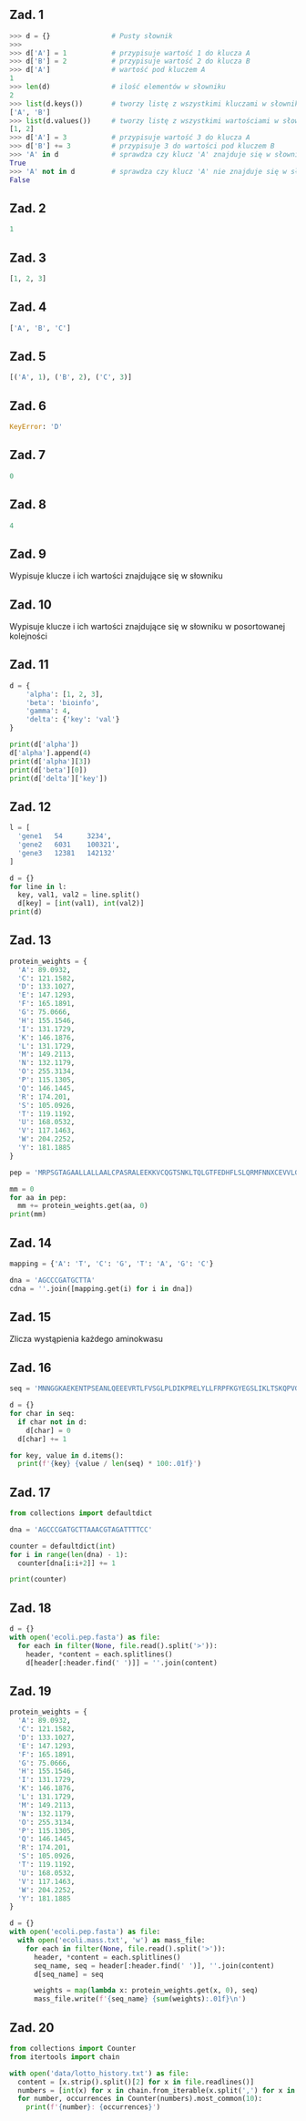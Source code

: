 ## Zad. 1
```python
>>> d = {}               # Pusty słownik
>>>
>>> d['A'] = 1           # przypisuje wartość 1 do klucza A
>>> d['B'] = 2           # przypisuje wartość 2 do klucza B
>>> d['A']               # wartość pod kluczem A
1
>>> len(d)               # ilość elementów w słowniku
2
>>> list(d.keys())       # tworzy listę z wszystkimi kluczami w słowniku
['A', 'B']
>>> list(d.values())     # tworzy listę z wszystkimi wartościami w słowniku
[1, 2]
>>> d['A'] = 3           # przypisuje wartość 3 do klucza A
>>> d['B'] += 3          # przypisuje 3 do wartości pod kluczem B
>>> 'A' in d             # sprawdza czy klucz 'A' znajduje się w słowniku
True
>>> 'A' not in d         # sprawdza czy klucz 'A' nie znajduje się w słowniku
False
```


## Zad. 2
```python
1
```


## Zad. 3
```python
[1, 2, 3]
```


## Zad. 4
```python
['A', 'B', 'C']
```


## Zad. 5
```python
[('A', 1), ('B', 2), ('C', 3)]
```


## Zad. 6
```python
KeyError: 'D'
```


## Zad. 7
```python
0
```


## Zad. 8
```python
4
```


## Zad. 9
Wypisuje klucze i ich wartości znajdujące się w słowniku


## Zad. 10
Wypisuje klucze i ich wartości znajdujące się w słowniku w posortowanej kolejności


## Zad. 11
```python
d = {
    'alpha': [1, 2, 3],
    'beta': 'bioinfo',
    'gamma': 4,
    'delta': {'key': 'val'}
}

print(d['alpha'])
d['alpha'].append(4)
print(d['alpha'][3])
print(d['beta'][0])
print(d['delta']['key'])
```


## Zad. 12
```python
l = [
  'gene1   54      3234',
  'gene2   6031    100321',
  'gene3   12381   142132'
]

d = {}
for line in l:
  key, val1, val2 = line.split()
  d[key] = [int(val1), int(val2)]
print(d)
```


## Zad. 13
```python
protein_weights = { 
  'A': 89.0932, 
  'C': 121.1582, 
  'D': 133.1027, 
  'E': 147.1293, 
  'F': 165.1891, 
  'G': 75.0666, 
  'H': 155.1546, 
  'I': 131.1729, 
  'K': 146.1876, 
  'L': 131.1729, 
  'M': 149.2113, 
  'N': 132.1179, 
  'O': 255.3134, 
  'P': 115.1305, 
  'Q': 146.1445, 
  'R': 174.201, 
  'S': 105.0926, 
  'T': 119.1192, 
  'U': 168.0532, 
  'V': 117.1463, 
  'W': 204.2252, 
  'Y': 181.1885 
}

pep = 'MRPSGTAGAALLALLAALCPASRALEEKKVCQGTSNKLTQLGTFEDHFLSLQRMFNNXCEVVLGNLEITYVQRNYDLSFLKTXIQEVAGYVL'

mm = 0
for aa in pep:
  mm += protein_weights.get(aa, 0)
print(mm)
```


## Zad. 14
```python
mapping = {'A': 'T', 'C': 'G', 'T': 'A', 'G': 'C'}

dna = 'AGCCCGATGCTTA'
cdna = ''.join([mapping.get(i) for i in dna])
```


## Zad. 15
Zlicza wystąpienia każdego aminokwasu


## Zad. 16
```python
seq = 'MNNGGKAEKENTPSEANLQEEEVRTLFVSGLPLDIKPRELYLLFRPFKGYEGSLIKLTSKQPVGFVSFDSRSEAEAAKNALNGIRFDPEI'

d = {}
for char in seq:
  if char not in d:
    d[char] = 0
  d[char] += 1

for key, value in d.items():
  print(f'{key} {value / len(seq) * 100:.01f}')
```


## Zad. 17
```python
from collections import defaultdict

dna = 'AGCCCGATGCTTAAACGTAGATTTTCC'

counter = defaultdict(int)
for i in range(len(dna) - 1):
  counter[dna[i:i+2]] += 1

print(counter)
```


## Zad. 18
```python
d = {}
with open('ecoli.pep.fasta') as file:
  for each in filter(None, file.read().split('>')):
    header, *content = each.splitlines()
    d[header[:header.find(' ')]] = ''.join(content)
```


## Zad. 19
```python
protein_weights = { 
  'A': 89.0932, 
  'C': 121.1582, 
  'D': 133.1027, 
  'E': 147.1293, 
  'F': 165.1891, 
  'G': 75.0666, 
  'H': 155.1546, 
  'I': 131.1729, 
  'K': 146.1876, 
  'L': 131.1729, 
  'M': 149.2113, 
  'N': 132.1179, 
  'O': 255.3134, 
  'P': 115.1305, 
  'Q': 146.1445, 
  'R': 174.201, 
  'S': 105.0926, 
  'T': 119.1192, 
  'U': 168.0532, 
  'V': 117.1463, 
  'W': 204.2252, 
  'Y': 181.1885 
}

d = {}
with open('ecoli.pep.fasta') as file:
  with open('ecoli.mass.txt', 'w') as mass_file:
    for each in filter(None, file.read().split('>')):
      header, *content = each.splitlines()
      seq_name, seq = header[:header.find(' ')], ''.join(content)
      d[seq_name] = seq

      weights = map(lambda x: protein_weights.get(x, 0), seq)
      mass_file.write(f'{seq_name} {sum(weights):.01f}\n')
```

## Zad. 20
```python
from collections import Counter
from itertools import chain

with open('data/lotto_history.txt') as file:
  content = [x.strip().split()[2] for x in file.readlines()]
  numbers = [int(x) for x in chain.from_iterable(x.split(',') for x in content)]
  for number, occurrences in Counter(numbers).most_common(10):
    print(f'{number}: {occurrences}')
```